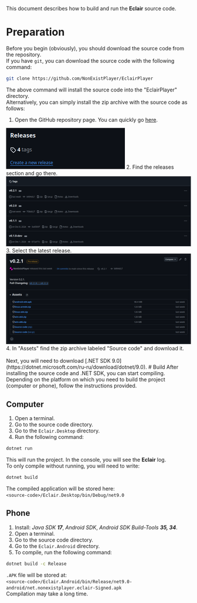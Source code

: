 This document describes how to build and run the **Eclair** source code.
# Preparation
Before you begin (obviously), you should download the source code from the repository.<br>
If you have `git`, you can download the source code with the following command:
```bash
git clone https://github.com/NonExistPlayer/EclairPlayer
```
The above command will install the source code into the "EclairPlayer" directory.<br>
Alternatively, you can simply install the zip archive with the source code as follows:
1. Open the GitHub repository page. You can quickly go [here](https://github.com/NonExistPlayer/EclairPlayer).<br>
<img src="0.png"/>
2. Find the releases section and go there.<br>
<img src="1.png"/>
3. Select the latest release.<br>
<img src="2.png"/>
4. In "Assets" find the zip archive labeled "Source code" and download it.<br><br>
Next, you will need to download [.NET SDK 9.0](https://dotnet.microsoft.com/ru-ru/download/dotnet/9.0).
# Build
After installing the source code and .NET SDK, you can start compiling.<br>
Depending on the platform on which you need to build the project (computer or phone), follow the instructions provided.

## Computer
1. Open a terminal.
2. Go to the source code directory.
3. Go to the `Eclair.Desktop` directory.
4. Run the following command:
```bash
dotnet run
```
This will run the project. In the console, you will see the **Eclair** log.<br>
To only compile without running, you will need to write:
```bash
dotnet build
```
The compiled application will be stored here:<br>
`<source-code>/Eclair.Desktop/bin/Debug/net9.0`
## Phone
1. Install: *Java SDK **17***, *Android SDK*, *Android SDK Build-Tools **35, 34***.
2. Open a terminal.
3. Go to the source code directory.
4. Go to the `Eclair.Android` directory.
5. To compile, run the following command:
```bash
dotnet build -c Release
```
`.APK` file will be stored at:<br>
`<source-code>/Eclair.Android/bin/Release/net9.0-android/net.nonexistplayer.eclair-Signed.apk`<br>
Compilation may take a long time.